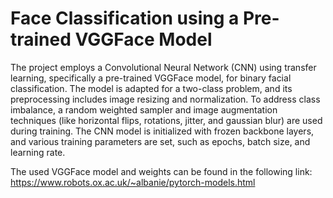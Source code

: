 # Face Classification using a Pre-trained VGGFace Model

The project employs a Convolutional Neural Network (CNN) using transfer learning, specifically a pre-trained VGGFace model, for binary facial classification. The model is adapted for a two-class problem, and its preprocessing includes image resizing and normalization. To address class imbalance, a random weighted sampler and image augmentation techniques (like horizontal flips, rotations, jitter, and gaussian blur) are used during training. The CNN model is initialized with frozen backbone layers, and various training parameters are set, such as epochs, batch size, and learning rate.

The used VGGFace model and weights can be found in the following link: https://www.robots.ox.ac.uk/~albanie/pytorch-models.html
